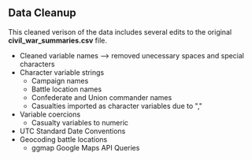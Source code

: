 ## Data Cleanup

This cleaned verison of the data includes several edits to the original **civil_war_summaries.csv** file. 

* Cleaned variable names --> removed unecessary spaces and special characters
* Character variable strings
  * Campaign names
  * Battle location names
  * Confederate and Union commander names
  * Casualties imported as character variables due to ","
* Variable coercions
  * Casualty variables to numeric
* UTC Standard Date Conventions
* Geocoding battle locations
  * ggmap Google Maps API Queries



